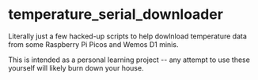 # temperature_serial_downloader

Literally just a few hacked-up scripts to help dowlnload temperature data from some Raspberry Pi Picos and Wemos D1 minis.

This is intended as a personal learning project -- any attempt to use these yourself will likely burn down your house.
